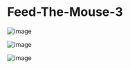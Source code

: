 ﻿# Feed-The-Mouse-3
![image](https://github.com/pyMYSZ/Feed-The-Mouse-3/assets/146995767/a1864374-5c59-48ec-b19d-3b0b76fcc3f5)

![image](https://github.com/pyMYSZ/Feed-The-Mouse-3/assets/146995767/fe10a0b7-f8a3-4c9e-9888-7935429304d6)

![image](https://github.com/pyMYSZ/Feed-The-Mouse-3/assets/146995767/b07205eb-348c-417b-9434-ee44da5c908b)
